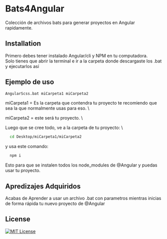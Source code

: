 # Bats4Angular
Colección de archivos bats para generar proyectos en Angular rapidamente.

## Installation

Primero debes tener instalado Angular/cli y NPM en tu computadora.\
Solo tienes que abrir la terminal e ir a la carpeta donde descargaste los .bat y ejecutarlos así
## Ejemplo de uso

```bash
AngularScss.bat miCarpeta1 miCarpeta2
```
miCarpeta1 = Es la carpeta que contendra tu proyecto te recomiendo que sea la que normalmente usas para eso. \

miCarpeta2 = este será tu proyecto. \

Luego que se cree todo, ve a la carpeta de tu proyecto: \

```bash
  cd Desktop/miCarpeta1/miCarpeta2
```
y usa este comando: 

```bash
  npm i
```
    

Esto para que se instalen todos los node_modules de @Angular y puedas usar tu proyecto.


## Apredizajes Adquiridos

Acabas de Aprender a usar un archivo .bat con parametros mientras inicias de forma rápida tu nuevo proyecto de @Angular 

## License

[![MIT License](https://img.shields.io/badge/License-MIT-green.svg)](https://choosealicense.com/licenses/mit/)
